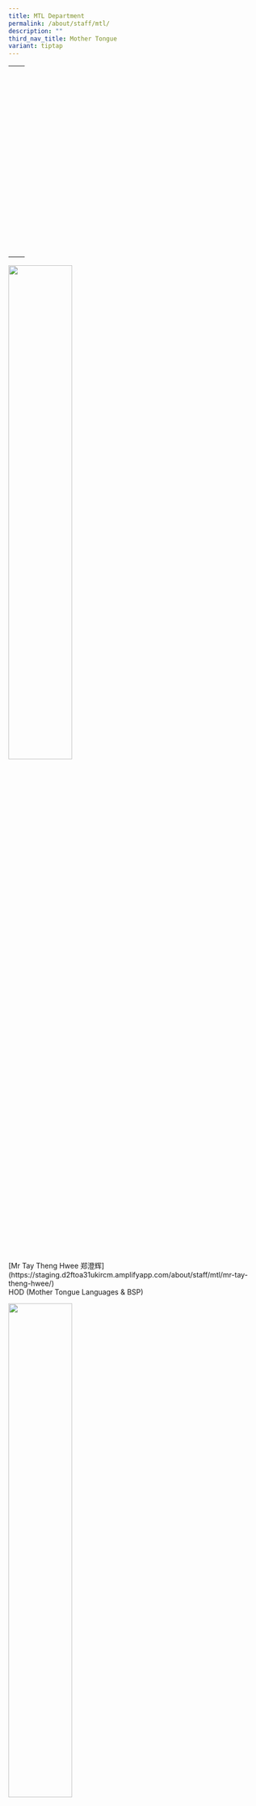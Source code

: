 ```yaml
---
title: MTL Department
permalink: /about/staff/mtl/
description: ""
third_nav_title: Mother Tongue
variant: tiptap
---
```

<p></p>
<table>
<tbody>
<tr>
<th rowspan="1" colspan="1">
<p></p>
</th>
<th rowspan="1" colspan="1">
<p></p>
</th>
</tr>
<tr>
<td rowspan="1" colspan="1">
<p></p>
</td>
<td rowspan="1" colspan="1">
<p></p>
</td>
</tr>
<tr>
<td rowspan="1" colspan="1">
<p></p>
</td>
<td rowspan="1" colspan="1">
<p></p>
</td>
</tr>
<tr>
<td rowspan="1" colspan="1">
<p></p>
</td>
<td rowspan="1" colspan="1">
<p></p>
</td>
</tr>
<tr>
<td rowspan="1" colspan="1">
<p></p>
</td>
<td rowspan="1" colspan="1">
<p></p>
</td>
</tr>
<tr>
<td rowspan="1" colspan="1">
<p></p>
</td>
<td rowspan="1" colspan="1">
<p></p>
</td>
</tr>
<tr>
<td rowspan="1" colspan="1">
<p></p>
</td>
<td rowspan="1" colspan="1">
<p></p>
</td>
</tr>
<tr>
<td rowspan="1" colspan="1">
<p></p>
</td>
<td rowspan="1" colspan="1">
<p></p>
</td>
</tr>
<tr>
<td rowspan="1" colspan="1">
<p></p>
</td>
<td rowspan="1" colspan="1">
<p></p>
</td>
</tr>
<tr>
<td rowspan="1" colspan="1">
<p></p>
</td>
<td rowspan="1" colspan="1">
<p></p>
</td>
</tr>
<tr>
<td rowspan="1" colspan="1">
<p></p>
</td>
<td rowspan="1" colspan="1">
<p></p>
</td>
</tr>
<tr>
<td rowspan="1" colspan="1">
<p></p>
</td>
<td rowspan="1" colspan="1">
<p></p>
</td>
</tr>
<tr>
<td rowspan="1" colspan="1">
<p></p>
</td>
<td rowspan="1" colspan="1">
<p></p>
</td>
</tr>
<tr>
<td rowspan="1" colspan="1">
<p></p>
</td>
<td rowspan="1" colspan="1">
<p></p>
</td>
</tr>
<tr>
<td rowspan="1" colspan="1">
<p></p>
</td>
<td rowspan="1" colspan="1">
<p></p>
</td>
</tr>
<tr>
<td rowspan="1" colspan="1">
<p></p>
</td>
<td rowspan="1" colspan="1">
<p></p>
</td>
</tr>
<tr>
<td rowspan="1" colspan="1">
<p></p>
</td>
<td rowspan="1" colspan="1">
<p></p>
</td>
</tr>
</tbody>
</table>
<div class="isomer-image-wrapper">
<img style="width:50%" height="auto" width="100%" src="/images/Staff/HOD-Tay-Theng-Hwee_s2.jpg">
</div>
<p>[Mr Tay Theng Hwee 郑澄辉](https://staging.d2ftoa31ukircm.amplifyapp.com/about/staff/mtl/mr-tay-theng-hwee/)
<br>HOD (Mother Tongue Languages &amp; BSP)</p>
<div class="isomer-image-wrapper">
<img style="width:50%" height="auto" width="100%" src="/images/Staff/mtl-elavarasi_s.jpg">
</div>
<p>[Mdm Elavarasi Sundararaju இளவரசி காந்தி](https://staging.d2ftoa31ukircm.amplifyapp.com/about/staff/mtl/mdm-elavarasi/)
<br>HOD (Character &amp; Citizenship Education)</p>
<div class="isomer-image-wrapper">
<img style="width:50%" height="auto" width="100%" src="/images/Staff/MTL-Yang-Shu-Hung_s.jpg">
</div>
<p>[Ms Yang Shu Hung 杨淑闳](https://staging.d2ftoa31ukircm.amplifyapp.com/about/staff/mtl/ms-yang-shu-hung/)&nbsp;
<br>Dean (JC2)</p>
<div class="isomer-image-wrapper">
<img style="width:50%" height="auto" width="100%" src="/images/Staff/MTL-Ng-Lai-Sze_s.jpg">
</div>
<p>[Mdm Ng Lai Sze 吴丽诗](https://staging.d2ftoa31ukircm.amplifyapp.com/about/staff/mtl/mdm-ng-lai-sze/)&nbsp;
<br>Deputy Head (Mother Tongue Languages)</p>
<div class="isomer-image-wrapper">
<img style="width:50%" height="auto" width="100%" src="/images/Staff/MTL-Cao-Jiandong_s2.jpg">
</div>
<p>[Mr Cao Jiandong 曹剑东](https://staging.d2ftoa31ukircm.amplifyapp.com/about/staff/mtl/mr-cao-jiandong/)&nbsp;
<br>Senior Teacher (Chinese Language)</p>
<div class="isomer-image-wrapper">
<img style="width:50%" height="auto" width="100%" src="/images/Staff/MTL-Cao-Xinxin_s.jpg">
</div>
<p>[Ms Cao Xinxin](https://staging.d2ftoa31ukircm.amplifyapp.com/about/staff/mtl/ms-cao-xinxin/)
<br>Teacher (Chinese Language)</p>
<div class="isomer-image-wrapper">
<img style="width:50%" height="auto" width="100%" src="/images/Staff/MTL-Chen-Lili_s.jpg">
</div>
<p>[Mdm Chen Lili 陈丽丽](https://staging.d2ftoa31ukircm.amplifyapp.com/about/staff/mtl/mdm-chen-lili/)&nbsp;
<br>Teacher (Chinese&nbsp;Language)</p>
<div class="isomer-image-wrapper">
<img style="width:50%" height="auto" width="100%" src="/images/Staff/MTL-Chng-Tsu-Pang_s.jpg">
</div>
<p>[Mr Chng Tsu Pang 庄祖邦](https://staging.d2ftoa31ukircm.amplifyapp.com/about/staff/mtl/mr-chng-tsu-pang/)&nbsp;
<br>Teacher (Chinese Language)</p>
<div class="isomer-image-wrapper">
<img style="width:50%" height="auto" width="100%" src="/images/Staff/MTL-Lim-Tian-Min_s.jpg">
</div>
<p>[Mdm Lim Tian Min](https://staging.d2ftoa31ukircm.amplifyapp.com/about/staff/mtl/)
<br>Teacher (Chinese Language)</p>
<div class="isomer-image-wrapper">
<img style="width:50%" height="auto" width="100%" src="/images/Staff/MTL-Lu-Jing_s.jpg">
</div>
<p>[Ms Lu Jing 吕晶](https://staging.d2ftoa31ukircm.amplifyapp.com/about/staff/mtl/ms-lu-jing/)
<br>Teacher (Chinese Language)</p>
<div class="isomer-image-wrapper">
<img style="width:50%" height="auto" width="100%" src="/images/Staff/MTL-Pan-Qun_s.jpg">
</div>
<p>[Mdm Pan Qun&nbsp;潘群](https://staging.d2ftoa31ukircm.amplifyapp.com/about/staff/mtl/mdm-pan-qun/)
<br>Teacher (China Studies in Chinese)</p>
<div class="isomer-image-wrapper">
<img style="width:50%" height="auto" width="100%" src="/images/Staff/MTL-Sun-Xiaojun_s.jpg">
</div>
<p>[Mr Sun Xiaojun&nbsp;孙晓军](https://staging.d2ftoa31ukircm.amplifyapp.com/about/staff/mtl/mr-sun-xiaojun/)
<br>Teacher (China Studies in Chinese)</p>
<div class="isomer-image-wrapper">
<img style="width:50%" height="auto" width="100%" src="/images/Staff/MTL-Nadira_s-1.jpg">
</div>
<p>[Ms Nadira Mohamed Sedik](https://staging.d2ftoa31ukircm.amplifyapp.com/about/staff/mtl/ms-nadira-mohamed-sedik/)
<br>Teacher (Malay Language)</p>